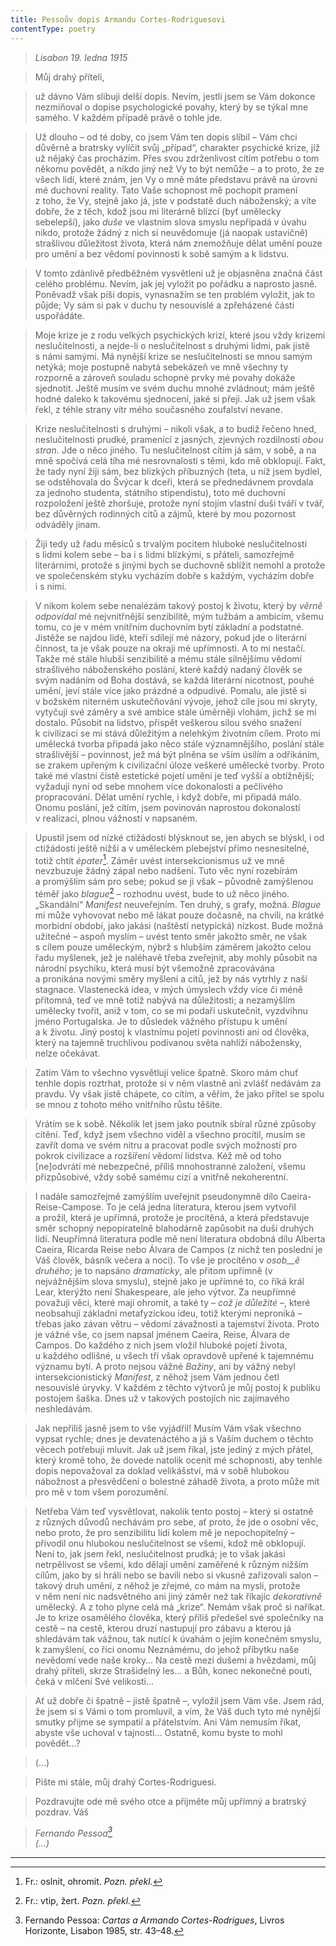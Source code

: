```yaml
---
title: Pessoův dopis Armandu Cortes-Rodriguesovi
contentType: poetry
---
```


<section>

> _Lisabon 19. ledna 1915_

> Můj drahý příteli,

> už dávno Vám slibuji delší dopis. Nevím, jestli jsem se Vám dokonce nezmiňoval o dopise psychologické povahy, který by se týkal mne samého. V každém případě právě o tohle jde.

> Už dlouho – od té doby, co jsem Vám ten dopis slíbil – Vám chci důvěrně a bratrsky vylíčit svůj „případ“, charakter psychické krize, jíž už nějaký čas procházím. Přes svou zdrženlivost cítím potřebu o tom někomu povědět, a nikdo jiný než Vy to být nemůže – a to proto, že ze všech lidí, které znám, jen Vy o mně máte představu právě na úrovni mé duchovní reality. Tato Vaše schopnost mě pochopit pramení z toho, že Vy, stejně jako já, jste v podstatě duch náboženský; a víte dobře, že z těch, kdož jsou mi literárně blízcí (byť umělecky sebelepší), jako _duše_ ve vlastním slova smyslu nepřipadá v úvahu nikdo, protože žádný z nich si neuvědomuje (já naopak ustavičně) strašlivou důležitost života, která nám znemožňuje dělat umění pouze pro umění a bez vědomí povinnosti k sobě samým a k lidstvu.

> V tomto zdánlivě předběžném vysvětlení už je objasněna značná část celého problému. Nevím, jak jej vyložit po pořádku a naprosto jasně. Poněvadž však píši dopis, vynasnažím se ten problém vyložit, jak to půjde; Vy sám si pak v duchu ty nesouvislé a zpřeházené části uspořádáte.

> Moje krize je z rodu velkých psychických krizí, které jsou vždy krizemi neslučitelnosti, a nejde-li o neslučitelnost s druhými lidmi, pak jistě s námi samými. Má nynější krize se neslučitelnosti se mnou samým netýká; moje postupně nabytá sebekázeň ve mně všechny ty rozporně a zároveň souladu schopné prvky mé povahy dokáže sjednotit. Ještě musím ve svém duchu mnohé zvládnout; mám ještě hodné daleko k takovému sjednocení, jaké si přeji. Jak už jsem však řekl, z téhle strany vítr mého současného zoufalství nevane.

> Krize neslučitelnosti s druhými – nikoli však, a to budiž řečeno hned, neslučitelnosti prudké, pramenící z jasných, zjevných rozdílností _obou stran_. Jde o něco jiného. Tu neslučitelnost cítím já sám, v sobě, a na mně spočívá celá tíha mé nesrovnalosti s těmi, kdo mě obklopují. Fakt, že tady nyní žiji sám, bez blízkých příbuzných (teta, u níž jsem bydlel, se odstěhovala do Švýcar k dceři, která se přednedávnem provdala za jednoho studenta, státního stipendistu), toto mé duchovní rozpoložení ještě zhoršuje, protože nyní stojím vlastní duši tváří v tvář, bez důvěrných rodinných citů a zájmů, které by mou pozornost odváděly jinam.

> Žiji tedy už řadu měsíců s trvalým pocitem hluboké neslučitelnosti s lidmi kolem sebe – ba i s lidmi blízkými, s přáteli, samozřejmě literárními, protože s jinými bych se duchovně sblížit nemohl a protože ve společenském styku vycházím dobře s každým, vycházím dobře i s nimi.

> V nikom kolem sebe nenalézám takový postoj k životu, který by _věrně odpovídal_ mé nejvnitřnější senzibilitě, mým tužbám a ambicím, všemu tomu, co je v mém vnitřním duchovním bytí základní a podstatné. Jistěže se najdou lidé, kteří sdílejí mé názory, pokud jde o literární činnost, ta je však pouze na okraji mé upřímnosti. A to mi nestačí. Takže mé stále hlubší senzibilitě a mému stále silnějšímu vědomí strašlivého náboženského poslání, které každý nadaný člověk se svým nadáním od Boha dostává, se každá literární nicotnost, pouhé umění, jeví stále více jako prázdné a odpudivé. Pomalu, ale jistě si v božském niterném uskutečňování vývoje, jehož cíle jsou mi skryty, vytyčuji své záměry a své ambice stále úměrněji vlohám, jichž se mi dostalo. Působit na lidstvo, přispět veškerou silou svého snažení k civilizaci se mi stává důležitým a nelehkým životním cílem. Proto mi umělecká tvorba připadá jako něco stále významnějšího, poslání stále strašlivější – povinnost, jež má být plněna se vším úsilím a odříkáním, se zrakem upřeným k civilizační úloze veškeré umělecké tvorby. Proto také mé vlastní čistě estetické pojetí umění je teď vyšší a obtížnější; vyžaduji nyní od sebe mnohem více dokonalosti a pečlivého propracování. Dělat umění rychle, i když dobře, mi připadá málo. Onomu poslání, jež cítím, jsem povinován naprostou dokonalostí v realizaci, plnou vážností v napsaném.

> Upustil jsem od nízké ctižádosti blýsknout se, jen abych se blýskl, i od ctižádosti ještě nižší a v uměleckém plebejství přímo nesnesitelné, totiž chtít _épater_[^6]. Záměr uvést intersekcionismus už ve mně nevzbuzuje žádný zápal nebo nadšení. Tuto věc nyní rozebírám a promýšlím sám pro sebe; pokud se ji však – původně zamýšlenou téměř jako _blague_[^7] – rozhodnu uvést, bude to už něco jiného. „Skandální“ _Manifest_ neuveřejním. Ten druhý, s grafy, možná. _Blague_ mi může vyhovovat nebo mě lákat pouze dočasně, na chvíli, na krátké morbidní období, jako jakási (naštěstí netypická) nízkost. Bude možná užitečné – aspoň myslím – uvést tento směr jakožto směr, ne však s cílem pouze uměleckým, nýbrž s hlubším záměrem jakožto celou řadu myšlenek, jež je naléhavě třeba zveřejnit, aby mohly působit na národní psychiku, která musí být všemožně zpracovávána a pronikána novými směry myšlení a citů, jež by nás vytrhly z naší stagnace. Vlastenecká idea, v mých úmyslech vždy více či méně přítomná, teď ve mně totiž nabývá na důležitosti; a nezamýšlím umělecky tvořit, aniž v tom, co se mi podaří uskutečnit, vyzdvihnu jméno Portugalska. Je to důsledek vážného přístupu k umění a k životu. Jiný postoj k vlastnímu pojetí povinnosti ani od člověka, který na tajemně truchlivou podívanou světa nahlíží nábožensky, nelze očekávat.

> Zatím Vám to všechno vysvětluji velice špatně. Skoro mám chuť tenhle dopis roztrhat, protože si v něm vlastně ani zvlášť nedávám za pravdu. Vy však jistě chápete, co cítím, a věřím, že jako přítel se spolu se mnou z tohoto mého vnitřního růstu těšíte.

> Vrátím se k sobě. Několik let jsem jako poutník sbíral různé způsoby cítění. Teď, když jsem všechno viděl a všechno procítil, musím se zavřít doma ve svém nitru a pracovat podle svých možností pro pokrok civilizace a rozšíření vědomí lidstva. Kéž mě od toho \[ne\]odvrátí mé nebezpečné, příliš mnohostranné založení, všemu přizpůsobivé, vždy sobě samému cizí a vnitřně nekoherentní.

> I nadále samozřejmě zamýšlím uveřejnit pseudonymně dílo Caeira-Reise-Campose. To je celá jedna literatura, kterou jsem vytvořil a prožil, která je upřímná, protože je procítěná, a která představuje směr schopný nepopiratelně blahodárně zapůsobit na duši druhých lidí. Neupřímná literatura podle mě není literatura obdobná dílu Alberta Caeira, Ricarda Reise nebo Álvara de Campos (z nichž ten poslední je Váš člověk, básník večera a noci). To vše je procítěno v _osob__ě druhého_; je to napsáno _dramaticky_, ale přitom upřímně (v nejvážnějším slova smyslu), stejně jako je upřímné to, co říká král Lear, kterýžto není Shakespeare, ale jeho výtvor. Za neupřímné považuji věci, které mají ohromit, a také ty – _což je důležité_ –, které neobsahují základní metafyzickou ideu, totiž kterými neproniká – třebas jako závan větru – vědomí závažnosti a tajemství života. Proto je vážné vše, co jsem napsal jménem Caeira, Reise, Álvara de Campos. Do každého z nich jsem vložil hluboké pojetí života, u každého odlišné, u všech tří však opravdově upřené k tajemnému významu bytí. A proto nejsou vážné _Bažiny_, ani by vážný nebyl intersekcionistický _Manifest_, z něhož jsem Vám jednou četl nesouvislé úryvky. V každém z těchto výtvorů je můj postoj k publiku postojem šaška. Dnes už v takových postojích nic zajímavého neshledávám.

> Jak nepříliš jasně jsem to vše vyjádřil! Musím Vám však všechno vypsat rychle; dnes je devatenáctého a já s Vaším duchem o těchto věcech potřebuji mluvit. Jak už jsem říkal, jste jediný z mých přátel, který kromě toho, že dovede natolik ocenit mé schopnosti, aby tenhle dopis nepovažoval za doklad velikášství, má v sobě hlubokou nábožnost a přesvědčení o bolestné záhadě života, a proto může mít pro mě v tom všem porozumění.

> Netřeba Vám teď vysvětlovat, nakolik tento postoj – který si ostatně z různých důvodů nechávám pro sebe, ať proto, že jde o osobní věc, nebo proto, že pro senzibilitu lidí kolem mě je nepochopitelný – přivodil onu hlubokou neslučitelnost se všemi, kdož mě obklopují. Není to, jak jsem řekl, neslučitelnost prudká; je to však jakási netrpělivost se všemi, kdo dělají umění zaměřené k různým nižším cílům, jako by si hráli nebo se bavili nebo si vkusně zařizovali salon – takový druh umění, z něhož je zřejmé, co mám na mysli, protože v něm není nic nadsvětného ani jiný záměr než tak říkajíc _dekorativně_ umělecký. A z toho plyne celá má „krize“. Nemám však proč si naříkat. Je to krize osamělého člověka, který příliš předešel své společníky na cestě – na cestě, kterou druzí nastupují pro zábavu a kterou já shledávám tak vážnou, tak nutící k úvahám o jejím konečném smyslu, k zamyšlení, co říci onomu Neznámému, do jehož příbytku naše nevědomí vede naše kroky… Na cestě mezi dušemi a hvězdami, můj drahý příteli, skrze Strašidelný les… a Bůh, konec nekonečné pouti, čeká v mlčení Své velikosti…

> Ať už dobře či špatně – jistě špatně –, vyložil jsem Vám vše. Jsem rád, že jsem si s Vámi o tom promluvil, a vím, že Váš duch tyto mé nynější smutky přijme se sympatií a přátelstvím. Ani Vám nemusím říkat, abyste vše uchoval v tajnosti… Ostatně, komu byste to mohl povědět…?

> (…)

> Pište mi stále, můj drahý Cortes-Rodriguesi.

> Pozdravujte ode mě svého otce a přijměte můj upřímný a bratrský pozdrav. Váš

> _Fernando Pessoa[^8]  
> (…)_

* * *

[^6]: Fr.: oslnit, ohromit. _Pozn. překl._

[^7]: Fr.: vtip, žert. _Pozn. překl._

[^8]: Fernando Pessoa: _Cartas a Armando Cortes-Rodrigues_, Livros Horizonte, Lisabon 1985, str. 43–48.

</section>
